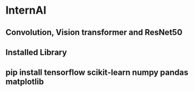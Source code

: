 # InternAI
Convolution, Vision transformer and ResNet50
--------------------------------------------
Installed Library
--------------------------------------------
pip install tensorflow scikit-learn numpy pandas matplotlib
--------------------------------------------
